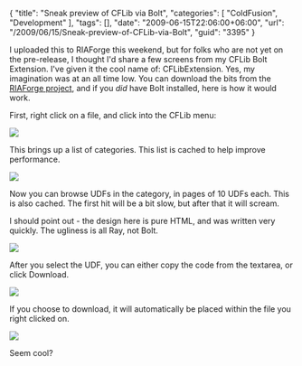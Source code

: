 {
	"title": "Sneak preview of CFLib via Bolt",
	"categories": [
		"ColdFusion",
		"Development"
	],
	"tags": [],
	"date": "2009-06-15T22:06:00+06:00",
	"url": "/2009/06/15/Sneak-preview-of-CFLib-via-Bolt",
	"guid": "3395"
}

I uploaded this to RIAForge this weekend, but for folks who are not yet on the pre-release, I thought I'd share a few screens from my CFLib Bolt Extension. I've given it the cool name of: CFLibExtension. Yes, my imagination was at an all time low. You can download the bits from the <a href="http://cflibextension.riaforge.org/">RIAForge project</a>, and if you <i>did</i> have Bolt installed, here is how it would work.

First, right click on a file, and click into the CFLib menu:
<!--more-->
<img src="http://static.raymondcamden.com/images/cfjedi//Picture 164.png">

This brings up a list of categories. This list is cached to help improve performance.

<img src="http://static.raymondcamden.com/images/cfjedi//Picture 240.png">

Now you can browse UDFs in the category, in pages of 10 UDFs each. This is also cached. The first hit will be a bit slow, but after that it will scream.

I should point out - the design here is pure HTML, and was written very quickly. The ugliness is all Ray, not Bolt.


<img src="http://static.raymondcamden.com/images/cfjedi//Picture 329.png">


After you select the UDF, you can either copy the code from the textarea, or click Download.

<img src="http://static.raymondcamden.com/images/cfjedi//Picture 413.png">

If you choose to download, it will automatically be placed within the file you right clicked on.

<img src="http://static.raymondcamden.com/images/cfjedi//Picture 56.png">

Seem cool?